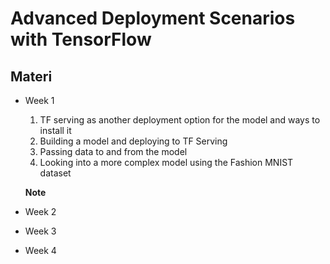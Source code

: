 # Advanced Deployment Scenarios with TensorFlow

## Materi

* Week 1<br>
  1. TF serving as another deployment option for the model and ways to install it
  2. Building a model and deploying to TF Serving
  3. Passing data to and from the model
  4. Looking into a more complex model using the Fashion MNIST dataset
   
   **Note**

   
* Week 2<br>
* Week 3<br>
* Week 4<br>